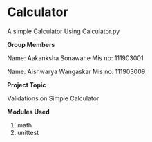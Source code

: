 # Calculator
A simple Calculator Using Calculator.py

**Group Members**

Name: Aakanksha Sonawane
Mis no: 111903001

Name: Aishwarya Wangaskar
Mis no: 111903009

**Project Topic**

Validations on Simple Calculator

**Modules Used**

1. math
2. unittest